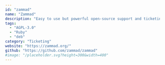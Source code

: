 ```yaml
---
id: "zammad"
name: "Zammad"
description: "Easy to use but powerful open-source support and ticketing system."
tags:
  - "AGPL-3.0"
  - "Ruby"
  - "deb"
category: "Ticketing"
website: "https://zammad.org/"
github: "https://github.com/zammad/zammad"
#image: "/placeholder.svg?height=300&width=400"
---
```


